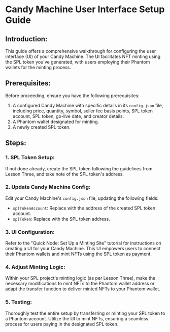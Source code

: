 # Candy Machine User Interface Setup Guide

## Introduction:
This guide offers a comprehensive walkthrough for configuring the user interface (UI) of your Candy Machine. The UI facilitates NFT minting using the SPL token you've generated, with users employing their Phantom wallets for the minting process.

## Prerequisites:
Before proceeding, ensure you have the following prerequisites:

1. A configured Candy Machine with specific details in its `config.json` file, including price, quantity, symbol, seller fee basis points, SPL token account, SPL token, go-live date, and creator details.
2. A Phantom wallet designated for minting.
3. A newly created SPL token.

## Steps:

### 1. SPL Token Setup:
If not done already, create the SPL token following the guidelines from Lesson Three, and take note of the SPL token's address.

### 2. Update Candy Machine Config:
Edit your Candy Machine's `config.json` file, updating the following fields:

- `splTokenAccount`: Replace with the address of the created SPL token account.
- `splToken`: Replace with the SPL token address.

### 3. UI Configuration:
Refer to the "Quick Node: Set Up a Minting Site" tutorial for instructions on creating a UI for your Candy Machine. This UI empowers users to connect their Phantom wallets and mint NFTs using the SPL token as payment.

### 4. Adjust Minting Logic:
Within your SPL project's minting logic (as per Lesson Three), make the necessary modifications to mint NFTs to the Phantom wallet address or adapt the transfer function to deliver minted NFTs to your Phantom wallet.

### 5. Testing:
Thoroughly test the entire setup by transferring or minting your SPL token to a Phantom account. Utilize the UI to mint NFTs, ensuring a seamless process for users paying in the designated SPL token.

